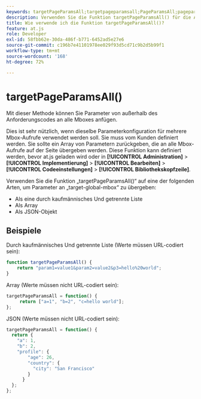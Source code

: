```yaml
---
keywords: targetPageParamsAll;targetpageparamsall;PageParamsAll;pageparamsall;Seite Parameter;Seitenparameter;at.js;Funktionen;Funktion
description: Verwenden Sie die Funktion targetPageParamsAll() für die Adobe [!DNL Target] at.js-JavaScript-Bibliothek , um Parameter von außerhalb des Anforderungscodes an alle Mboxes anzuhängen.
title: Wie verwende ich die Funktion targetPageParamsAll()?
feature: at.js
role: Developer
exl-id: 58fbb62e-30da-486f-b771-6452ad5e27e6
source-git-commit: c196b7e41101978ee029f93d5cd71c9b2d5b99f1
workflow-type: tm+mt
source-wordcount: '168'
ht-degree: 72%

---
```


# targetPageParamsAll()

Mit dieser Methode können Sie Parameter von außerhalb des Anforderungscodes an alle Mboxes anfügen.

Dies ist sehr nützlich, wenn dieselbe Parameterkonfiguration für mehrere Mbox-Aufrufe verwendet werden soll. Sie muss vom Kunden definiert werden. Sie sollte ein Array von Parametern zurückgeben, die an alle Mbox-Aufrufe auf der Seite übergeben werden. Diese Funktion kann definiert werden, bevor at.js geladen wird oder in **[!UICONTROL Administration]** > **[!UICONTROL Implementierung]** > **[!UICONTROL Bearbeiten]** > **[!UICONTROL Codeeinstellungen]** > **[!UICONTROL Bibliothekskopfzeile]**.

Verwenden Sie die Funktion „targetPageParamsAll()“ auf eine der folgenden Arten, um Parameter an „target-global-mbox“ zu übergeben:

* Als eine durch kaufmännisches Und getrennte Liste
* Als Array
* Als JSON-Objekt

## Beispiele

Durch kaufmännisches Und getrennte Liste (Werte müssen URL-codiert sein):

```javascript
function targetPageParamsAll() { 
    return "param1=value1&param2=value2&p3=hello%20world"; 
}
```

Array (Werte müssen nicht URL-codiert sein):

```javascript
targetPageParamsAll = function() { 
     return ["a=1", "b=2", "c=hello world"]; 
};
```

JSON (Werte müssen nicht URL-codiert sein):

```javascript
targetPageParamsAll = function() { 
  return { 
    "a": 1, 
    "b": 2, 
    "profile": { 
        "age": 26, 
        "country": { 
          "city": "San Francisco" 
        } 
      } 
  }; 
};
```
